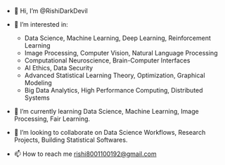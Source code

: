 - 👋 Hi, I’m @RishiDarkDevil
- 👀 I’m interested in:
  - Data Science, Machine Learning, Deep Learning, Reinforcement Learning 
  - Image Processing, Computer Vision, Natural Language Processing
  - Computational Neuroscience, Brain-Computer Interfaces
  - AI Ethics, Data Security  
  - Advanced Statistical Learning Theory, Optimization, Graphical Modeling
  - Big Data Analytics, High Performance Computing, Distributed Systems

- 🌱 I’m currently learning Data Science, Machine Learning, Image Processing, Fair Learning.
- 💞️ I’m looking to collaborate on Data Science Workflows, Research Projects, Building Statistical Softwares.
- 📫 How to reach me rishi8001100192@gmail.com

<!---
RishiDarkDevil/RishiDarkDevil is a ✨ special ✨ repository because its `README.md` (this file) appears on your GitHub profile.
You can click the Preview link to take a look at your changes.
--->
